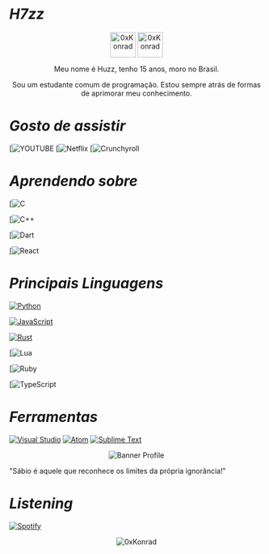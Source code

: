 #                                                                    *H7zz*

<p align="center">
<a href="https://twitter.com/0xKonradRose" target="blank"><img align="center" src="https://media.discordapp.net/attachments/768926761844211753/790973393423171674/580b57fcd9996e24bc43c53e.png?width=389&height=389" alt="0xKonrad" height="50" width="50" /></a>
<a href="https://instagram.com/m.s.swindler" target="blank"><img align="center" src="https://media.discordapp.net/attachments/768926761844211753/790985149457629254/unnamed_2.png?width=307&height=307" alt="0xKonrad" height="50" width="50"</a>
</a>     
</p>

<p align="center">Meu nome é Huzz, tenho 15 anos, moro no Brasil. 
</p>

<p align="center">Sou um estudante comum de programação. Estou sempre atrás de formas de aprimorar meu conhecimento.
</p>


#                                                                    *Gosto de assistir*

 [![YOUTUBE](https://img.shields.io/badge/YouTube-FF0000?style=for-the-badge&logo=youtube&logoColor=white)
 [![Netflix](https://img.shields.io/badge/Netflix-E50914?style=for-the-badge&logo=netflix&logoColor=white)
 [![Crunchyroll](https://img.shields.io/badge/Crunchyroll-F47521?style=for-the-badge&logo=crunchyroll&logoColor=white)

#                                                                    *Aprendendo sobre*

 [![C](https://img.shields.io/badge/C-00599C?style=for-the-badge&logo=c&logoColor=white)
 
 [![C++](https://img.shields.io/badge/C%2B%2B-00599C?style=for-the-badge&logo=c%2B%2B&logoColor=white)

 [![Dart](https://img.shields.io/badge/Dart-0175C2?style=for-the-badge&logo=dart&logoColor=white)
 
 [![React](https://img.shields.io/badge/React-20232A?style=for-the-badge&logo=react&logoColor=61DAFB)
#                                                                    *Principais Linguagens*

 [![Python](https://img.shields.io/badge/python%20-%2314354C.svg?&style=for-the-badge&logo=python&logoColor=white)](https://github.com/0xKonrad)
 
 [![JavaScript](https://img.shields.io/badge/javascript%20-%23323330.svg?&style=for-the-badge&logo=javascript&logoColor=%23F7DF1E)](https://github.com/0xKonrad)

 [![Rust](https://img.shields.io/badge/rust%20-%2314354C.svg?&style=for-the-badge&logo=rust&logoColor=white)](https://github.com/0xKonrad)
 
 [![Lua](https://img.shields.io/badge/Lua-2C2D72?style=for-the-badge&logo=lua&logoColor=white)
 
 [![Ruby](https://img.shields.io/badge/Ruby-CC342D?style=for-the-badge&logo=ruby&logoColor=white)

 [![TypeScript](https://img.shields.io/badge/TypeScript-007ACC?style=for-the-badge&logo=typescript&logoColor=white)

#                                                                      *Ferramentas*

[![Visual Studio](https://img.shields.io/badge/-007ACC?style=flat&logo=Visual-Studio-Code&logoColor=white&link=https://github.com/0xKonrad "Visual Studio")](https://github.com/0xKonrad)
[![Atom](https://img.shields.io/badge/-007ACC?style=flat&logo=Atom&logoColor=white&link=https://github.com/0xKonrad "Atom")](https://github.com/0xKonrad)
[![Sublime Text](https://img.shields.io/badge/-007ACC?style=flat&logo=Sublime-Text&logoColor=white&link=https://github.com/0xKonrad "Sublime Text")](https://github.com/0xKonrad)

<p align="center"><img src="https://cdn.discordapp.com/attachments/768926761844211753/791262296017862716/konradbanner.jpg" alt="Banner Profile"/></p>

"Sábio é aquele que reconhece os limites da própria ignorância!" 
<p align="left">

#                                                                    *Listening*

[![Spotify](https://now-playing-codestackr.vercel.app/api/spotify-playing)](https://open.spotify.com/user/tj80gwbjn63j8r5ph3zrzn8hc)

<p align="center"><img src="https://github-readme-stats.vercel.app/api?username=0xKonrad&theme=graywhite&show_icons=true" alt="0xKonrad"/></p>

